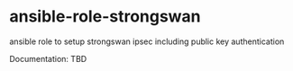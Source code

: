# ansible-role-strongswan
ansible role to setup strongswan ipsec including public key authentication

Documentation: TBD
